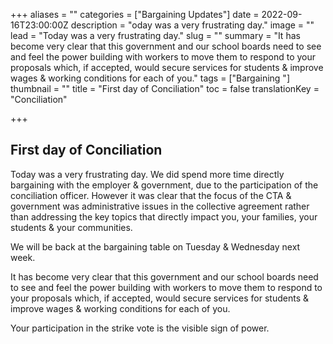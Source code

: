 +++
aliases = ""
categories = ["Bargaining Updates"]
date = 2022-09-16T23:00:00Z
description = "oday was a very frustrating day."
image = ""
lead = "Today was a very frustrating day."
slug = ""
summary = "It has become very clear that this government and our school boards need to see and feel the power building with workers to move them to respond to your proposals which, if accepted, would secure services for students & improve wages & working conditions for each of you."
tags = ["Bargaining "]
thumbnail = ""
title = "First day of Conciliation"
toc = false
translationKey = "Conciliation"

+++
## First day of Conciliation 

Today was a very frustrating day. We did spend more time directly bargaining with the employer & government, due to the participation of the conciliation officer. However it was clear that the focus of the CTA & government was administrative issues in the collective agreement rather than addressing the key topics that directly impact you, your families, your students & your communities.

We will be back at the bargaining table on Tuesday & Wednesday next week.

It has become very clear that this government and our school boards need to see and feel the power building with workers to move them to respond to your proposals which, if accepted, would secure services for students & improve wages & working conditions for each of you.

Your participation in the strike vote is the visible sign of power.